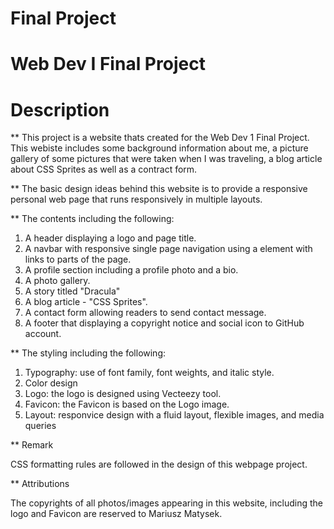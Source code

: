 # Final Project
# Web Dev I Final Project

# Description

 ** This project is a website thats created for the Web Dev 1 Final Project. This webiste includes some background information about me, a picture gallery of some pictures that were taken when I was traveling, a blog article about CSS Sprites as well as a contract form.

 ** The basic design ideas behind this website is to provide a responsive personal web page that runs responsively in multiple layouts.
 
 ** The contents including the following:
 
1. A header displaying a logo and page title.
2. A navbar with responsive single page navigation using a element with links to parts of the page.
3. A profile section including a profile photo and a bio.
4. A photo gallery.
5. A story titled "Dracula"
6. A blog article - "CSS Sprites".
7. A contact form allowing readers to send contact message.
8. A footer that displaying a copyright notice and social icon to GitHub account.

** The styling including the following:

1. Typography: use of font family, font weights, and italic style.
2. Color design
3. Logo: the logo is designed using Vecteezy tool.
4. Favicon: the Favicon is based on the Logo image.
5. Layout: responvice design with a fluid layout, flexible images, and media queries

** Remark

CSS formatting rules are followed in the design of this webpage project.

** Attributions

The copyrights of all photos/images appearing in this website, including the logo and Favicon are reserved to Mariusz Matysek.
